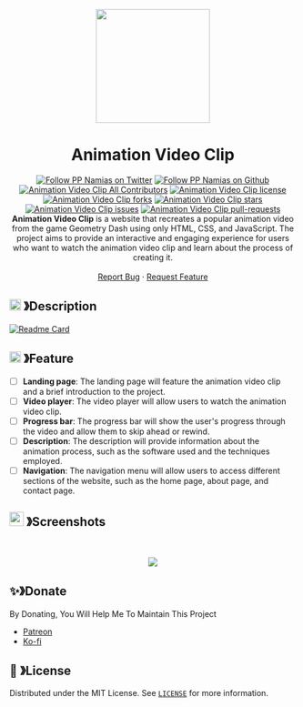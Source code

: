 <p align="center">
  <img src="https://cdn.discordapp.com/attachments/1045298870533509130/1068425329909174392/egg_-_Copy-modified.png" width="200" height="200">
  <h1 align="center"><b>Animation Video Clip</b></h1>
</p>

<p align="center">
  <a aria-label="Follow PP Namias on Twitter" href="https://twitter.com/PP_Namias" target="_blank"><img alt="Follow PP Namias on Twitter" src="https://img.shields.io/badge/Follow%20@PP_Namias-black.svg?style=for-the-badge&logo=Twitter"></a>
  <a aria-label="Follow PP Namias on Github" href="https://github.com/PP-Namias" target="_blank"><img alt="Follow PP Namias on Github" src="https://img.shields.io/badge/Follow%20@PP_Namias-black.svg?style=for-the-badge&logo=Github"></a>
  <br>
  <a href="https://github.com/PP-Namias/Animation-Video-Clip" target="blank"><img src="https://img.shields.io/badge/all_contributors-1-orange.svg?style=flat-square" alt="Animation Video Clip All Contributors" /></a>
  <a href="https://github.com/PP-Namias/Animation-Video-Clip/blob/master/LICENSE" target="blank"><img src="https://img.shields.io/github/license/PP-Namias/Animation-Video-Clip?style=flat-square" alt="Animation Video Clip license" /></a>
  <a href="https://github.com/PP-Namias/Animation-Video-Clip/fork" target="blank"><img src="https://img.shields.io/github/forks/PP-Namias/Animation-Video-Clip?style=flat-square" alt="Animation Video Clip forks"/></a>
  <a href="https://github.com/PP-Namias/Animation-Video-Clip/stargazers" target="blank"><img src="https://img.shields.io/github/stars/PP-Namias/Animation-Video-Clip?style=flat-square" alt="Animation Video Clip stars"/></a>
  <a href="https://github.com/PP-Namias/Animation-Video-Clip/issues" target="blank"><img src="https://img.shields.io/github/issues/PP-Namias/Animation-Video-Clip?style=flat-square" alt="Animation Video Clip issues"/></a>
  <a href="https://github.com/PP-Namias/Animation-Video-Clip/pulls" target="blank"><img src="https://img.shields.io/github/issues-pr/PP-Namias/Animation-Video-Clip?style=flat-square" alt="Animation Video Clip pull-requests"/></a>
  <br />
  <b>Animation Video Clip</b> is a website that recreates a popular animation video from the game Geometry Dash using only HTML, CSS, and JavaScript. The project aims to provide an interactive and engaging experience for users who want to watch the animation video clip and learn about the process of creating it.
  <br />
  <br />
  <a href="https://github.com/PP-Namias/Animation-Video-Clip/issues">Report Bug</a>
  ·
  <a href="https://github.com/PP-Namias/Animation-Video-Clip/issues">Request Feature</a>
</p>

## <img src="https://cdn.discordapp.com/emojis/859424401186095114.png" width="20px" height="20px"> 》Description
[![Readme Card](https://github-readme-stats.vercel.app/api/pin/?username=PP-Namias&repo=Animation-Video-Clip&theme=tokyonight&show_owner=true&hide_border=true)](https://github.com/PP-Namias/Animation-Video-Clip)

## <img src="https://cdn.discordapp.com/emojis/852881450667081728.gif" width="20px" height="20px"> 》Feature
- [ ] __Landing page__: The landing page will feature the animation video clip and a brief introduction to the project.
- [ ] __Video player__: The video player will allow users to watch the animation video clip.
- [ ] __Progress bar__: The progress bar will show the user's progress through the video and allow them to skip ahead or rewind.
- [ ] __Description__: The description will provide information about the animation process, such as the software used and the techniques employed.
- [ ] __Navigation__: The navigation menu will allow users to access different sections of the website, such as the home page, about page, and contact page.

## <img src="https://cdn.discordapp.com/emojis/1028680849195020308.png" width="25px" height="25px"> 》Screenshots
<br />
<p align="center">
  <a href="https://github.com/PP-Namias/Animation-Video-Clip">
    <img src="#">
  </a>
</p>

## ✨》Donate
By Donating, You Will Help Me To Maintain This Project 
- [Patreon](https://www.patreon.com/PP_Namias)
- [Ko-fi](https://ko-fi.com/PP_Namias)

## 🔐 》License
Distributed under the MIT License. See [`LICENSE`](https://github.com/PP-Namias/Animation-Video-Clip/blob/main/LICENSE) for more information.

